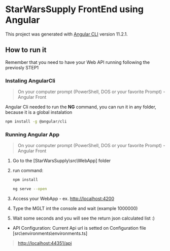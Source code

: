 
# StarWarsSupply FrontEnd using Angular

This project was generated with [Angular CLI](https://github.com/angular/angular-cli) version 11.2.1.

## How to run it

Remember that you need to have your Web API running following the previosly STEP1

### Instaling AngularCli

> On your computer prompt (PowerShell, DOS or your favorite Prompt) - Angular Front

Angular Cli needed to run the **NG** command, you can run it in any folder, because it is a global instalation

```sh
npm install -g @angular/cli
```

### Running Angular App

> On your computer prompt (PowerShell, DOS or your favorite Prompt) - Angular Front

1) Go to the [StarWarsSupply\src\WebApp] folder
2) run command:

    ```sh
    npm install

    ng serve --open
    ````

3) Access your WebApp - ex. <http://localhost:4200>
4) Type the MGLT int the console and wait (example 1000000)
5) Wait some seconds and you will see the return json calculated list :)

* API Configuration: Current Api url is setted on Configuration file [src\environments\environments.ts]
> <http://localhost:44351/api>